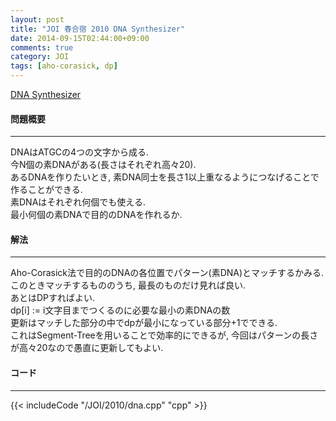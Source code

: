 ```yaml
---
layout: post
title: "JOI 春合宿 2010 DNA Synthesizer"
date: 2014-09-15T02:44:00+09:00
comments: true
category: JOI
tags: [aho-corasick, dp]
---
```


[DNA Synthesizer](http://joisc2010.contest.atcoder.jp/tasks/joisc2010_dna)

#### 問題概要

****

DNAはATGCの4つの文字から成る.  
今N個の素DNAがある(長さはそれぞれ高々20).  
あるDNAを作りたいとき, 素DNA同士を長さ1以上重なるようにつなげることで作ることができる.  
素DNAはそれぞれ何個でも使える.  
最小何個の素DNAで目的のDNAを作れるか.  


#### 解法

****

Aho-Corasick法で目的のDNAの各位置でパターン(素DNA)とマッチするかみる.  
このときマッチするもののうち, 最長のものだけ見れば良い.  
あとはDPすればよい.  
dp[i] := i文字目までつくるのに必要な最小の素DNAの数  
更新はマッチした部分の中でdpが最小になっている部分+1でできる.  
これはSegment-Treeを用いることで効率的にできるが, 今回はパターンの長さが高々20なので愚直に更新してもよい.

#### コード

****

{{< includeCode "/JOI/2010/dna.cpp" "cpp" >}}
